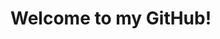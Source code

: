 # Welcome to my GitHub!





<!---
SirTedmondson/SirTedmondson is a ✨ special ✨ repository because its `README.md` (this file) appears on your GitHub profile.
You can click the Preview link to take a look at your changes.
--->
